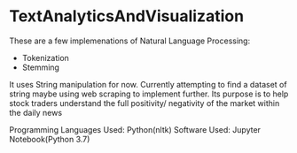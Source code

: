 # TextAnalyticsAndVisualization

These are a few implemenations of Natural Language Processing:
- Tokenization
- Stemming

It uses String manipulation for now. Currently attempting to find a dataset of string maybe using web scraping to implement further. Its purpose is to help stock traders understand the full positivity/ negativity of the market within the daily news

Programming Languages Used: Python(nltk)
Software Used: Jupyter Notebook(Python 3.7)
